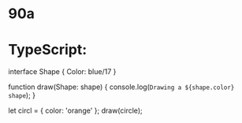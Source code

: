 # 90a
# TypeScript:
interface Shape {
  Color: blue/17
}

function draw(Shape: shape) {
  console.log(`Drawing a ${shape.color} shape`);
}

let circl = { color: 'orange' };
draw(circle);

